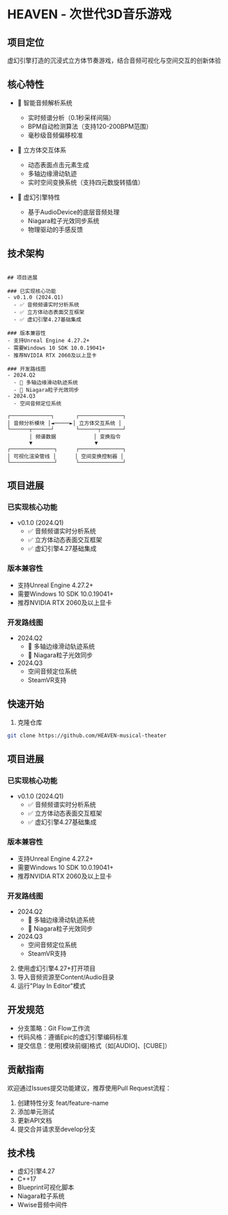 # HEAVEN - 次世代3D音乐游戏

## 项目定位
虚幻引擎打造的沉浸式立方体节奏游戏，结合音频可视化与空间交互的创新体验

## 核心特性
- 🎵 智能音频解析系统
  - 实时频谱分析（0.1秒采样间隔）
  - BPM自动检测算法（支持120-200BPM范围）
  - 毫秒级音频偏移校准

- 🔲 立方体交互体系
  - 动态表面点击元素生成
  - 多轴边缘滑动轨迹
  - 实时空间变换系统（支持四元数旋转插值）

- 🚀 虚幻引擎特性
  - 基于AudioDevice的底层音频处理
  - Niagara粒子光效同步系统
  - 物理驱动的手感反馈

## 技术架构
```

## 项目进展

### 已实现核心功能
- v0.1.0 (2024.Q1)
  - ✅ 音频频谱实时分析系统
  - ✅ 立方体动态表面交互框架
  - ✅ 虚幻引擎4.27基础集成

### 版本兼容性
- 支持Unreal Engine 4.27.2+
- 需要Windows 10 SDK 10.0.19041+
- 推荐NVIDIA RTX 2060及以上显卡

### 开发路线图
- 2024.Q2
  - 🚧 多轴边缘滑动轨迹系统
  - 🚧 Niagara粒子光效同步
- 2024.Q3
  - 空间音频定位系统

┌─────────────┐       ┌──────────────┐
│ 音频分析模块 │◄─────►│ 立方体交互系统 │
└──────┬──────┘       └──────┬───────┘
       │ 频谱数据            │ 变换指令
       ▼                    ▼
┌──────────────┐      ┌──────────────┐
│ 可视化渲染管线 │      │ 空间变换控制器 │
└──────────────┘      └──────────────┘
```

## 项目进展

### 已实现核心功能
- v0.1.0 (2024.Q1)
  - ✅ 音频频谱实时分析系统
  - ✅ 立方体动态表面交互框架
  - ✅ 虚幻引擎4.27基础集成

### 版本兼容性
- 支持Unreal Engine 4.27.2+
- 需要Windows 10 SDK 10.0.19041+
- 推荐NVIDIA RTX 2060及以上显卡

### 开发路线图
- 2024.Q2
  - 🚧 多轴边缘滑动轨迹系统
  - 🚧 Niagara粒子光效同步
- 2024.Q3
  - 空间音频定位系统
  - SteamVR支持


## 快速开始
1. 克隆仓库
```bash
git clone https://github.com/HEAVEN-musical-theater
```

## 项目进展

### 已实现核心功能
- v0.1.0 (2024.Q1)
  - ✅ 音频频谱实时分析系统
  - ✅ 立方体动态表面交互框架
  - ✅ 虚幻引擎4.27基础集成

### 版本兼容性
- 支持Unreal Engine 4.27.2+
- 需要Windows 10 SDK 10.0.19041+
- 推荐NVIDIA RTX 2060及以上显卡

### 开发路线图
- 2024.Q2
  - 🚧 多轴边缘滑动轨迹系统
  - 🚧 Niagara粒子光效同步
- 2024.Q3
  - 空间音频定位系统
  - SteamVR支持

2. 使用虚幻引擎4.27+打开项目
3. 导入音频资源至Content/Audio目录
4. 运行"Play In Editor"模式

## 开发规范
- 分支策略：Git Flow工作流
- 代码风格：遵循Epic的虚幻引擎编码标准
- 提交信息：使用[模块前缀]格式（如[AUDIO]、[CUBE]）

## 贡献指南
欢迎通过Issues提交功能建议，推荐使用Pull Request流程：
1. 创建特性分支 feat/feature-name
2. 添加单元测试
3. 更新API文档
4. 提交合并请求至develop分支

## 技术栈
- 虚幻引擎4.27
- C++17
- Blueprint可视化脚本
- Niagara粒子系统
- Wwise音频中间件
```